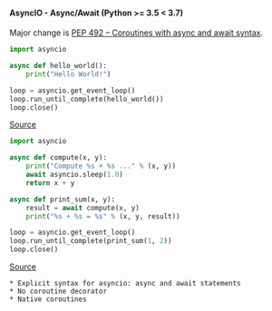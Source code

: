 #### AsyncIO - Async/Await (Python >= 3.5 < 3.7)

Major change is [PEP 492 – Coroutines with async and await syntax](https://peps.python.org/pep-0492/).

```python
import asyncio

async def hello_world():
    print("Hello World!")

loop = asyncio.get_event_loop()
loop.run_until_complete(hello_world())
loop.close()
```

[Source](https://docs.python.org/3.5/library/asyncio-task.html#example-hello-world-coroutine)

```python
import asyncio

async def compute(x, y):
    print("Compute %s + %s ..." % (x, y))
    await asyncio.sleep(1.0)
    return x + y

async def print_sum(x, y):
    result = await compute(x, y)
    print("%s + %s = %s" % (x, y, result))

loop = asyncio.get_event_loop()
loop.run_until_complete(print_sum(1, 2))
loop.close()
```

[Source](https://docs.python.org/3.5/library/asyncio-task.html#example-chain-coroutines)


```{admonition} Summary
* Explicit syntax for asyncio: async and await statements
* No coroutine decorator
* Native coroutines
```

